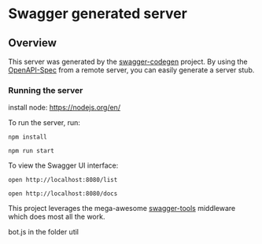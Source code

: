 # Swagger generated server

## Overview
This server was generated by the [swagger-codegen](https://github.com/swagger-api/swagger-codegen) project.  By using the [OpenAPI-Spec](https://github.com/OAI/OpenAPI-Specification) from a remote server, you can easily generate a server stub.

### Running the server

install node: https://nodejs.org/en/

To run the server, run:

```
npm install
```

```
npm run start
```

To view the Swagger UI interface:

```
open http://localhost:8080/list
```

```
open http://localhost:8080/docs
```

This project leverages the mega-awesome [swagger-tools](https://github.com/apigee-127/swagger-tools) middleware which does most all the work.

bot.js in the folder util


